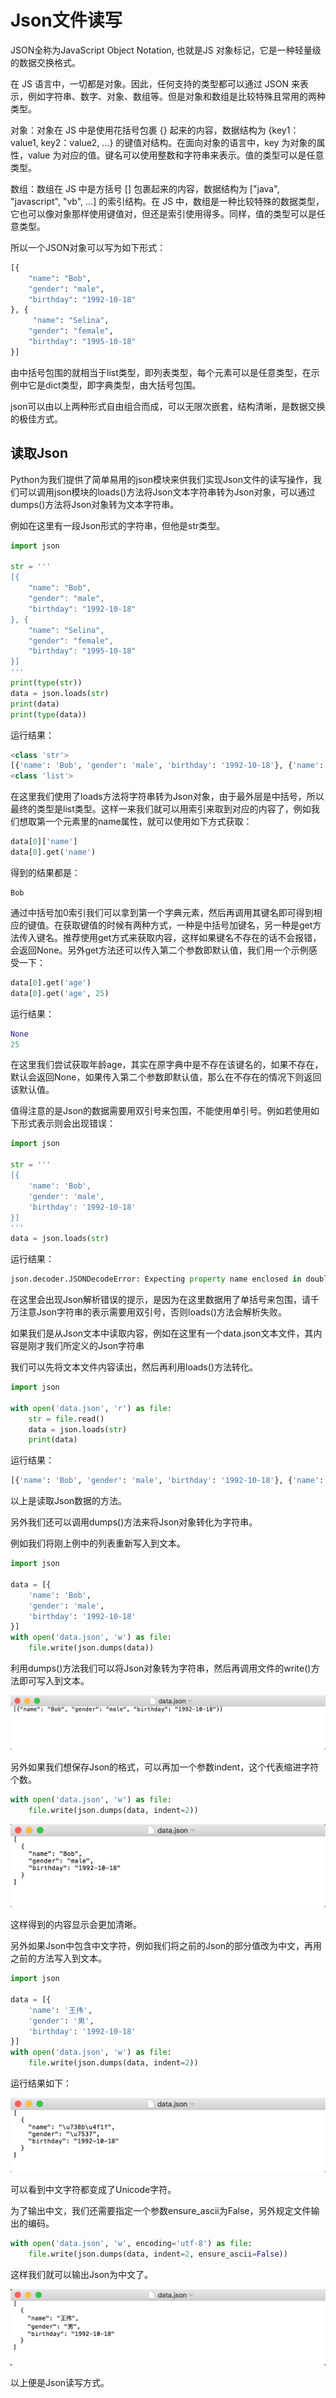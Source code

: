 # Json文件读写

JSON全称为JavaScript Object Notation, 也就是JS 对象标记，它是一种轻量级的数据交换格式。

在 JS 语言中，一切都是对象。因此，任何支持的类型都可以通过 JSON 来表示，例如字符串、数字、对象、数组等。但是对象和数组是比较特殊且常用的两种类型。

对象：对象在 JS 中是使用花括号包裹 {} 起来的内容，数据结构为 {key1：value1, key2：value2, ...} 的键值对结构。在面向对象的语言中，key 为对象的属性，value 为对应的值。键名可以使用整数和字符串来表示。值的类型可以是任意类型。

数组：数组在 JS 中是方括号 [] 包裹起来的内容，数据结构为 ["java", "javascript", "vb", ...] 的索引结构。在 JS 中，数组是一种比较特殊的数据类型，它也可以像对象那样使用键值对，但还是索引使用得多。同样，值的类型可以是任意类型。

所以一个JSON对象可以写为如下形式：

```python
[{
    "name": "Bob",
    "gender": "male",
    "birthday": "1992-10-18"
}, {
     "name": "Selina",
    "gender": "female",
    "birthday": "1995-10-18"
}]
```

由中括号包围的就相当于list类型，即列表类型，每个元素可以是任意类型，在示例中它是dict类型，即字典类型，由大括号包围。

json可以由以上两种形式自由组合而成，可以无限次嵌套，结构清晰，是数据交换的极佳方式。

## 读取Json

Python为我们提供了简单易用的json模块来供我们实现Json文件的读写操作，我们可以调用json模块的loads()方法将Json文本字符串转为Json对象，可以通过dumps()方法将Json对象转为文本字符串。

例如在这里有一段Json形式的字符串，但他是str类型。

```python
import json

str = '''
[{
    "name": "Bob",
    "gender": "male",
    "birthday": "1992-10-18"
}, {
    "name": "Selina",
    "gender": "female",
    "birthday": "1995-10-18"
}]
'''
print(type(str))
data = json.loads(str)
print(data)
print(type(data))
```

运行结果：

```python
<class 'str'>
[{'name': 'Bob', 'gender': 'male', 'birthday': '1992-10-18'}, {'name': 'Selina', 'gender': 'female', 'birthday': '1995-10-18'}]
<class 'list'>
```

在这里我们使用了loads方法将字符串转为Json对象，由于最外层是中括号，所以最终的类型是list类型。这样一来我们就可以用索引来取到对应的内容了，例如我们想取第一个元素里的name属性，就可以使用如下方式获取：

```python
data[0]['name']
data[0].get('name')
```

得到的结果都是：

```
Bob
```
通过中括号加0索引我们可以拿到第一个字典元素，然后再调用其键名即可得到相应的键值。在获取键值的时候有两种方式，一种是中括号加键名，另一种是get方法传入键名。推荐使用get方式来获取内容，这样如果键名不存在的话不会报错，会返回None。另外get方法还可以传入第二个参数即默认值，我们用一个示例感受一下：

```python
data[0].get('age')
data[0].get('age', 25)
```

运行结果：

```python
None
25
```

在这里我们尝试获取年龄age，其实在原字典中是不存在该键名的，如果不存在，默认会返回None，如果传入第二个参数即默认值，那么在不存在的情况下则返回该默认值。

值得注意的是Json的数据需要用双引号来包围，不能使用单引号。例如若使用如下形式表示则会出现错误：

```python
import json

str = '''
[{
    'name': 'Bob',
    'gender': 'male',
    'birthday': '1992-10-18'
}]
'''
data = json.loads(str)
```

运行结果：

```python
json.decoder.JSONDecodeError: Expecting property name enclosed in double quotes: line 3 column 5 (char 8)
```

在这里会出现Json解析错误的提示，是因为在这里数据用了单括号来包围，请千万注意Json字符串的表示需要用双引号，否则loads()方法会解析失败。

如果我们是从Json文本中读取内容，例如在这里有一个data.json文本文件，其内容是刚才我们所定义的Json字符串

我们可以先将文本文件内容读出，然后再利用loads()方法转化。

```python
import json

with open('data.json', 'r') as file:
    str = file.read()
    data = json.loads(str)
    print(data)
```

运行结果：

```python
[{'name': 'Bob', 'gender': 'male', 'birthday': '1992-10-18'}, {'name': 'Selina', 'gender': 'female', 'birthday': '1995-10-18'}]
```

以上是读取Json数据的方法。

另外我们还可以调用dumps()方法来将Json对象转化为字符串。

例如我们将刚上例中的列表重新写入到文本。

```python
import json

data = [{
    'name': 'Bob',
    'gender': 'male',
    'birthday': '1992-10-18'
}]
with open('data.json', 'w') as file:
    file.write(json.dumps(data))
```

利用dumps()方法我们可以将Json对象转为字符串，然后再调用文件的write()方法即可写入到文本。


![](./assets/2017-05-31-01-08-33.jpg)

另外如果我们想保存Json的格式，可以再加一个参数indent，这个代表缩进字符个数。

```python
with open('data.json', 'w') as file:
    file.write(json.dumps(data, indent=2))
```

![](./assets/2017-05-31-01-12-26.jpg)

这样得到的内容显示会更加清晰。

另外如果Json中包含中文字符，例如我们将之前的Json的部分值改为中文，再用之前的方法写入到文本。

```python
import json

data = [{
    'name': '王伟',
    'gender': '男',
    'birthday': '1992-10-18'
}]
with open('data.json', 'w') as file:
    file.write(json.dumps(data, indent=2))
```

运行结果如下：

![](./assets/2017-05-31-01-25-22.jpg)

可以看到中文字符都变成了Unicode字符。

为了输出中文，我们还需要指定一个参数ensure_ascii为False，另外规定文件输出的编码。

```python
with open('data.json', 'w', encoding='utf-8') as file:
    file.write(json.dumps(data, indent=2, ensure_ascii=False))
```

这样我们就可以输出Json为中文了。

![](./assets/2017-05-31-01-27-02.jpg)

以上便是Json读写方式。


